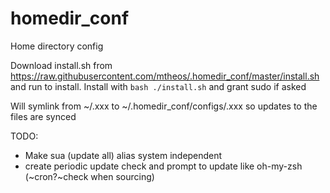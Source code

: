 # homedir_conf
Home directory config

Download install.sh from https://raw.githubusercontent.com/mtheos/.homedir_conf/master/install.sh and run to install.
Install with `bash ./install.sh` and grant sudo if asked

Will symlink from ~/.xxx to ~/.homedir_conf/configs/.xxx so updates to the files are synced

TODO:
 - Make sua (update all) alias system independent
 - create periodic update check and prompt to update like oh-my-zsh (~cron?~check when sourcing)


